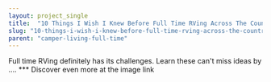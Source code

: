 ```yaml
---
layout: project_single
title:  "10 Things I Wish I Knew Before Full Time RVing Across The Country"
slug: "10-things-i-wish-i-knew-before-full-time-rving-across-the-country"
parent: "camper-living-full-time"
---
```

Full time RVing definitely has its challenges. Learn these can't miss ideas by .... *** Discover even more at the image link